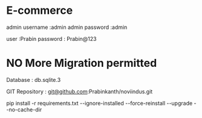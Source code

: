 
# E-commerce 
admin username :admin
admin password :admin

user :Prabin
password : Prabin@123



# NO More Migration permitted
Database : db.sqlite.3

GIT Repository : git@github.com:Prabinkanth/noviindus.git

pip install -r requirements.txt --ignore-installed --force-reinstall --upgrade --no-cache-dir